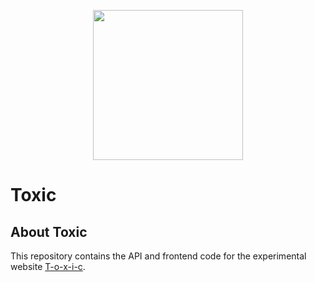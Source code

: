 <p align="center"><img width="240" src="http://i.imgur.com/af3hpp9.png"></p>

#  Toxic
## About Toxic

This repository contains the API and frontend code for the experimental website [T-o-x-i-c](https://t-o-x-i-c.ml/landing).
